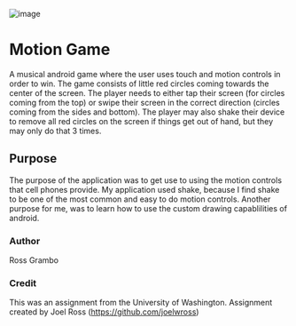 ![image](http://imgur.com/IaTcyl5)

# Motion Game
A musical android game where the user uses touch and motion controls in order to win. The game consists of little red circles coming towards the center of the screen. The player needs to either tap their screen (for circles coming from the top) or swipe their screen in the correct direction (circles coming from the sides and bottom). The player may also shake their device to remove all red circles on the screen if things get out of hand, but they may only do that 3 times.

## Purpose
The purpose of the application was to get use to using the motion controls that cell phones provide. My application used shake, because I find shake to be one of the most common and easy to do motion controls. Another purpose for me, was to learn how to use the custom drawing capablilities of android.

### Author
Ross Grambo

### Credit
This was an assignment from the University of Washington.
Assignment created by Joel Ross (https://github.com/joelwross)